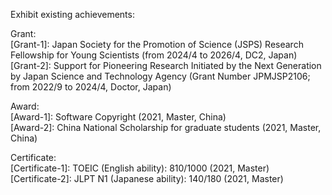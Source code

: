 Exhibit existing achievements:

Grant:  
[Grant-1]: Japan Society for the Promotion of Science (JSPS) Research Fellowship for Young Scientists (from 2024/4 to 2026/4, DC2, Japan)  
[Grant-2]: Support for Pioneering Research Initiated by the Next Generation by Japan Science and Technology Agency (Grant Number JPMJSP2106; from 2022/9 to 2024/4, Doctor, Japan)

Award:  
[Award-1]: Software Copyright (2021, Master, China)  
[Award-2]: China National Scholarship for graduate students (2021, Master, China)

Certificate:  
[Certificate-1]: TOEIC (English ability): 810/1000 (2021, Master)  
[Certificate-2]: JLPT N1 (Japanese ability): 140/180 (2021, Master)  
